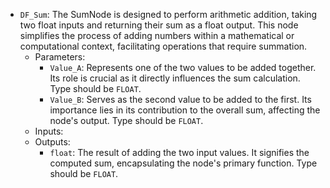 - `DF_Sum`: The SumNode is designed to perform arithmetic addition, taking two float inputs and returning their sum as a float output. This node simplifies the process of adding numbers within a mathematical or computational context, facilitating operations that require summation.
    - Parameters:
        - `Value_A`: Represents one of the two values to be added together. Its role is crucial as it directly influences the sum calculation. Type should be `FLOAT`.
        - `Value_B`: Serves as the second value to be added to the first. Its importance lies in its contribution to the overall sum, affecting the node's output. Type should be `FLOAT`.
    - Inputs:
    - Outputs:
        - `float`: The result of adding the two input values. It signifies the computed sum, encapsulating the node's primary function. Type should be `FLOAT`.

